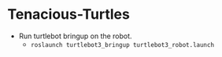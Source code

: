# Tenacious-Turtles


- Run turtlebot bringup on the robot.
    * `roslaunch turtlebot3_bringup turtlebot3_robot.launch`